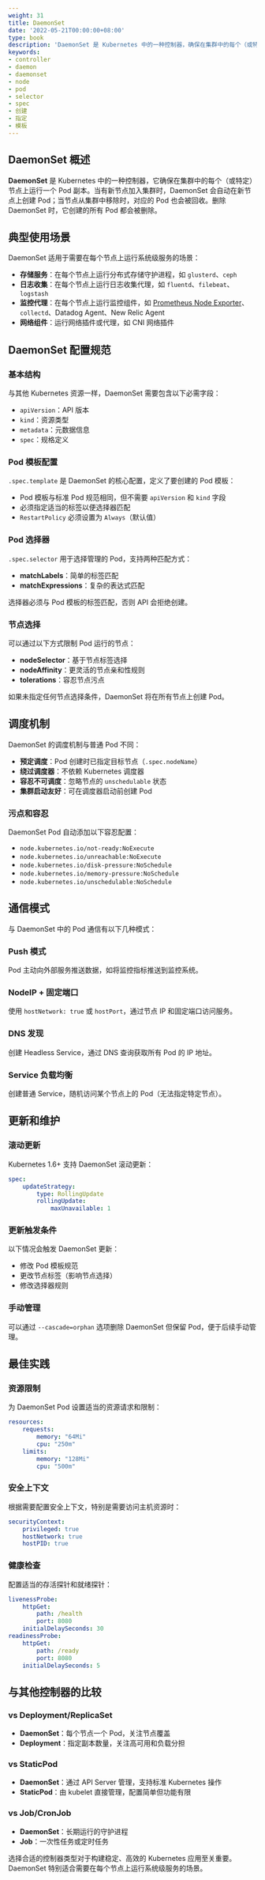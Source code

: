 ```yaml
---
weight: 31
title: DaemonSet
date: '2022-05-21T00:00:00+08:00'
type: book
description: 'DaemonSet 是 Kubernetes 中的一种控制器，确保在集群中的每个（或特定）节点上运行一个 Pod 副本。本文详细介绍 DaemonSet 的概念、使用场景、配置方法以及管理策略。'
keywords:
- controller
- daemon
- daemonset
- node
- pod
- selector
- spec
- 创建
- 指定
- 模板
---
```


## DaemonSet 概述

**DaemonSet** 是 Kubernetes 中的一种控制器，它确保在集群中的每个（或特定）节点上运行一个 Pod 副本。当有新节点加入集群时，DaemonSet 会自动在新节点上创建 Pod；当节点从集群中移除时，对应的 Pod 也会被回收。删除 DaemonSet 时，它创建的所有 Pod 都会被删除。

## 典型使用场景

DaemonSet 适用于需要在每个节点上运行系统级服务的场景：

- **存储服务**：在每个节点上运行分布式存储守护进程，如 `glusterd`、`ceph`
- **日志收集**：在每个节点上运行日志收集代理，如 `fluentd`、`filebeat`、`logstash`
- **监控代理**：在每个节点上运行监控组件，如 [Prometheus Node Exporter](https://github.com/prometheus/node_exporter)、`collectd`、Datadog Agent、New Relic Agent
- **网络组件**：运行网络插件或代理，如 CNI 网络插件

## DaemonSet 配置规范

### 基本结构

与其他 Kubernetes 资源一样，DaemonSet 需要包含以下必需字段：

- `apiVersion`：API 版本
- `kind`：资源类型
- `metadata`：元数据信息
- `spec`：规格定义

### Pod 模板配置

`.spec.template` 是 DaemonSet 的核心配置，定义了要创建的 Pod 模板：

- Pod 模板与标准 Pod 规范相同，但不需要 `apiVersion` 和 `kind` 字段
- 必须指定适当的标签以便选择器匹配
- `RestartPolicy` 必须设置为 `Always`（默认值）

### Pod 选择器

`.spec.selector` 用于选择管理的 Pod，支持两种匹配方式：

- **matchLabels**：简单的标签匹配
- **matchExpressions**：复杂的表达式匹配

选择器必须与 Pod 模板的标签匹配，否则 API 会拒绝创建。

### 节点选择

可以通过以下方式限制 Pod 运行的节点：

- **nodeSelector**：基于节点标签选择
- **nodeAffinity**：更灵活的节点亲和性规则
- **tolerations**：容忍节点污点

如果未指定任何节点选择条件，DaemonSet 将在所有节点上创建 Pod。

## 调度机制

DaemonSet 的调度机制与普通 Pod 不同：

- **预定调度**：Pod 创建时已指定目标节点（`.spec.nodeName`）
- **绕过调度器**：不依赖 Kubernetes 调度器
- **容忍不可调度**：忽略节点的 `unschedulable` 状态
- **集群启动友好**：可在调度器启动前创建 Pod

### 污点和容忍

DaemonSet Pod 自动添加以下容忍配置：

- `node.kubernetes.io/not-ready:NoExecute`
- `node.kubernetes.io/unreachable:NoExecute`
- `node.kubernetes.io/disk-pressure:NoSchedule`
- `node.kubernetes.io/memory-pressure:NoSchedule`
- `node.kubernetes.io/unschedulable:NoSchedule`

## 通信模式

与 DaemonSet 中的 Pod 通信有以下几种模式：

### Push 模式

Pod 主动向外部服务推送数据，如将监控指标推送到监控系统。

### NodeIP + 固定端口

使用 `hostNetwork: true` 或 `hostPort`，通过节点 IP 和固定端口访问服务。

### DNS 发现

创建 Headless Service，通过 DNS 查询获取所有 Pod 的 IP 地址。

### Service 负载均衡

创建普通 Service，随机访问某个节点上的 Pod（无法指定特定节点）。

## 更新和维护

### 滚动更新

Kubernetes 1.6+ 支持 DaemonSet 滚动更新：

```yaml
spec:
    updateStrategy:
        type: RollingUpdate
        rollingUpdate:
            maxUnavailable: 1
```

### 更新触发条件

以下情况会触发 DaemonSet 更新：

- 修改 Pod 模板规范
- 更改节点标签（影响节点选择）
- 修改选择器规则

### 手动管理

可以通过 `--cascade=orphan` 选项删除 DaemonSet 但保留 Pod，便于后续手动管理。

## 最佳实践

### 资源限制

为 DaemonSet Pod 设置适当的资源请求和限制：

```yaml
resources:
    requests:
        memory: "64Mi"
        cpu: "250m"
    limits:
        memory: "128Mi"
        cpu: "500m"
```

### 安全上下文

根据需要配置安全上下文，特别是需要访问主机资源时：

```yaml
securityContext:
    privileged: true
    hostNetwork: true
    hostPID: true
```

### 健康检查

配置适当的存活探针和就绪探针：

```yaml
livenessProbe:
    httpGet:
        path: /health
        port: 8080
    initialDelaySeconds: 30
readinessProbe:
    httpGet:
        path: /ready
        port: 8080
    initialDelaySeconds: 5
```

## 与其他控制器的比较

### vs Deployment/ReplicaSet

- **DaemonSet**：每个节点一个 Pod，关注节点覆盖
- **Deployment**：指定副本数量，关注高可用和负载分担

### vs StaticPod

- **DaemonSet**：通过 API Server 管理，支持标准 Kubernetes 操作
- **StaticPod**：由 kubelet 直接管理，配置简单但功能有限

### vs Job/CronJob

- **DaemonSet**：长期运行的守护进程
- **Job**：一次性任务或定时任务

选择合适的控制器类型对于构建稳定、高效的 Kubernetes 应用至关重要。DaemonSet 特别适合需要在每个节点上运行系统级服务的场景。
